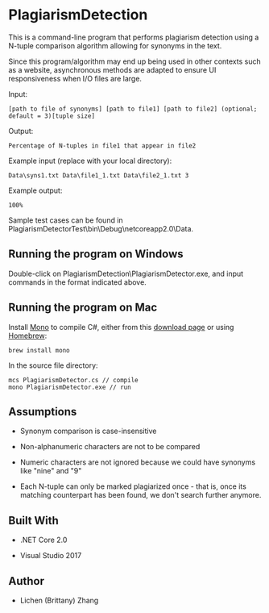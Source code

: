 # PlagiarismDetection

This is a command-line program that performs plagiarism detection using a N-tuple comparison algorithm allowing for synonyms in the text.

Since this program/algorithm may end up being used in other contexts such as a website, asynchronous methods are adapted to ensure UI responsiveness when I/O files are large.

Input: 

```
[path to file of synonyms] [path to file1] [path to file2] (optional; default = 3)[tuple size]
```

Output: 

```
Percentage of N-tuples in file1 that appear in file2
```

Example input (replace with your local directory):

```
Data\syns1.txt Data\file1_1.txt Data\file2_1.txt 3
```

Example output:

```
100%
```

Sample test cases can be found in PlagiarismDetectorTest\bin\Debug\netcoreapp2.0\Data.

## Running the program on Windows

Double-click on PlagiarismDetection\PlagiarismDetector.exe, and input commands in the format indicated above.

## Running the program on Mac

Install [Mono](https://www.mono-project.com/) to compile C#, either from this [download page](https://www.mono-project.com/download/stable/) or using [Homebrew](https://brew.sh/):

```
brew install mono
```

In the source file directory:

```
mcs PlagiarismDetector.cs // compile
mono PlagiarismDetector.exe // run
```

## Assumptions

* Synonym comparison is case-insensitive

* Non-alphanumeric characters are not to be compared

* Numeric characters are not ignored because we could have synonyms like "nine" and "9"

* Each N-tuple can only be marked plagiarized once - that is, once its matching counterpart has been found, we don't search further anymore. 


## Built With

* .NET Core 2.0

* Visual Studio 2017

## Author

* Lichen (Brittany) Zhang